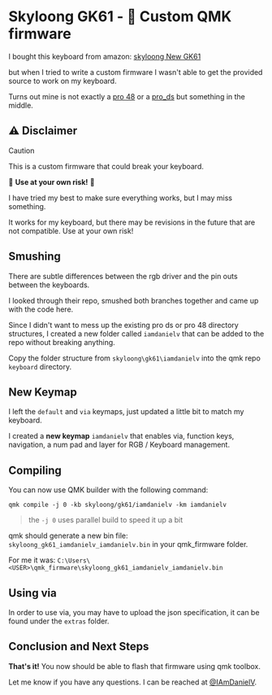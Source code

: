 # Skyloong GK61 - 🚧 Custom QMK firmware

I bought this keyboard from amazon:
[skyloong New GK61](https://www.amazon.ca/dp/B0CQD2YL32?ref=ppx_yo2ov_dt_b_product_details&th=1)

but when I tried to write a custom firmware I wasn't able to get the provided source to work on my keyboard.

Turns out mine is not exactly a [pro 48](https://github.com/NaturalZh/qmk_firmware07072023/tree/gk61_pro_48_v202/keyboards/skyloong/gk61/pro_48) or a [pro_ds](http://github.com/NaturalZh/qmk_firmware07072023/tree/gk61_pro_ds/keyboards/skyloong/gk61/pro_ds) but something in the middle.

## ⚠️ Disclaimer
> [!CAUTION]
> This is a custom firmware that could break your keyboard.
>
> 🛑 **Use at your own risk!** 🛑
> 
> I have tried my best to make sure everything works, but I may miss something.
>
> It works for my keyboard, but there may be revisions in the future that are not compatible. Use at your own risk!

## Smushing

There are subtle differences between the rgb driver and the pin outs between the keyboards.

I looked through their repo, smushed both branches together and came up with the code here.

Since I didn't want to mess up the existing pro ds or pro 48 directory structures, I created a new folder
called `iamdanielv` that can be added to the repo without breaking anything.

Copy the folder structure from `skyloong\gk61\iamdanielv` into the qmk repo `keyboard` directory.

## New Keymap

I left the `default` and `via` keymaps, just updated a little bit to match my keyboard.

I created a **new keymap** `iamdanielv` that enables via, function keys, navigation, a num pad and layer for RGB / Keyboard management.

## Compiling

You can now use QMK builder with the following command:

```shell
qmk compile -j 0 -kb skyloong/gk61/iamdanielv -km iamdanielv
```

> the `-j 0` uses parallel build to speed it up a bit

qmk should generate a new bin file: `skyloong_gk61_iamdanielv_iamdanielv.bin` in your qmk_firmware folder.

For me it was: `C:\Users\<USER>\qmk_firmware\skyloong_gk61_iamdanielv_iamdanielv.bin`

## Using via
In order to use via, you may have to upload the json specification, it can be found under the `extras` folder.

## Conclusion and Next Steps

**That's it!** You now should be able to flash that firmware using qmk toolbox.

Let me know if you have any questions. I can be reached at [@IAmDanielV](https://twitter.com/IAmDanielV).
